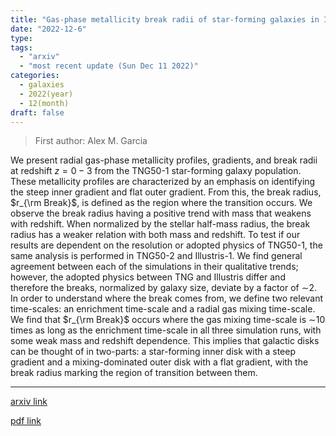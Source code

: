 ```yaml
---
title: "Gas-phase metallicity break radii of star-forming galaxies in IllustrisTNG"
date: "2022-12-6"
type:
tags:
  - "arxiv"
  - "most recent update (Sun Dec 11 2022)"
categories:
  - galaxies
  - 2022(year)
  - 12(month)
draft: false
---
```


> First author: Alex M. Garcia

 We present radial gas-phase metallicity profiles, gradients, and break radii
at redshift $z = 0 - 3$ from the TNG50-1 star-forming galaxy population. These
metallicity profiles are characterized by an emphasis on identifying the steep
inner gradient and flat outer gradient. From this, the break radius, $r_{\rm
Break}$, is defined as the region where the transition occurs. We observe the
break radius having a positive trend with mass that weakens with redshift. When
normalized by the stellar half-mass radius, the break radius has a weaker
relation with both mass and redshift. To test if our results are dependent on
the resolution or adopted physics of TNG50-1, the same analysis is performed in
TNG50-2 and Illustris-1. We find general agreement between each of the
simulations in their qualitative trends; however, the adopted physics between
TNG and Illustris differ and therefore the breaks, normalized by galaxy size,
deviate by a factor of $\sim$2. In order to understand where the break comes
from, we define two relevant time-scales: an enrichment time-scale and a radial
gas mixing time-scale. We find that $r_{\rm Break}$ occurs where the gas mixing
time-scale is $\sim$10 times as long as the enrichment time-scale in all three
simulation runs, with some weak mass and redshift dependence. This implies that
galactic disks can be thought of in two-parts: a star-forming inner disk with a
steep gradient and a mixing-dominated outer disk with a flat gradient, with the
break radius marking the region of transition between them.

---
[arxiv link](http://arxiv.org/abs/2212.03326v1)

[pdf link](http://arxiv.org/pdf/2212.03326v1)